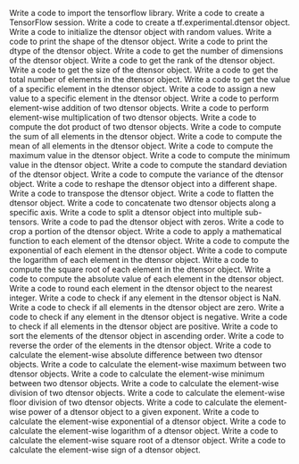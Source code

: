 Write a code to import the tensorflow library.
Write a code to create a TensorFlow session.
Write a code to create a tf.experimental.dtensor object.
Write a code to initialize the dtensor object with random values.
Write a code to print the shape of the dtensor object.
Write a code to print the dtype of the dtensor object.
Write a code to get the number of dimensions of the dtensor object.
Write a code to get the rank of the dtensor object.
Write a code to get the size of the dtensor object.
Write a code to get the total number of elements in the dtensor object.
Write a code to get the value of a specific element in the dtensor object.
Write a code to assign a new value to a specific element in the dtensor object.
Write a code to perform element-wise addition of two dtensor objects.
Write a code to perform element-wise multiplication of two dtensor objects.
Write a code to compute the dot product of two dtensor objects.
Write a code to compute the sum of all elements in the dtensor object.
Write a code to compute the mean of all elements in the dtensor object.
Write a code to compute the maximum value in the dtensor object.
Write a code to compute the minimum value in the dtensor object.
Write a code to compute the standard deviation of the dtensor object.
Write a code to compute the variance of the dtensor object.
Write a code to reshape the dtensor object into a different shape.
Write a code to transpose the dtensor object.
Write a code to flatten the dtensor object.
Write a code to concatenate two dtensor objects along a specific axis.
Write a code to split a dtensor object into multiple sub-tensors.
Write a code to pad the dtensor object with zeros.
Write a code to crop a portion of the dtensor object.
Write a code to apply a mathematical function to each element of the dtensor object.
Write a code to compute the exponential of each element in the dtensor object.
Write a code to compute the logarithm of each element in the dtensor object.
Write a code to compute the square root of each element in the dtensor object.
Write a code to compute the absolute value of each element in the dtensor object.
Write a code to round each element in the dtensor object to the nearest integer.
Write a code to check if any element in the dtensor object is NaN.
Write a code to check if all elements in the dtensor object are zero.
Write a code to check if any element in the dtensor object is negative.
Write a code to check if all elements in the dtensor object are positive.
Write a code to sort the elements of the dtensor object in ascending order.
Write a code to reverse the order of the elements in the dtensor object.
Write a code to calculate the element-wise absolute difference between two dtensor objects.
Write a code to calculate the element-wise maximum between two dtensor objects.
Write a code to calculate the element-wise minimum between two dtensor objects.
Write a code to calculate the element-wise division of two dtensor objects.
Write a code to calculate the element-wise floor division of two dtensor objects.
Write a code to calculate the element-wise power of a dtensor object to a given exponent.
Write a code to calculate the element-wise exponential of a dtensor object.
Write a code to calculate the element-wise logarithm of a dtensor object.
Write a code to calculate the element-wise square root of a dtensor object.
Write a code to calculate the element-wise sign of a dtensor object.